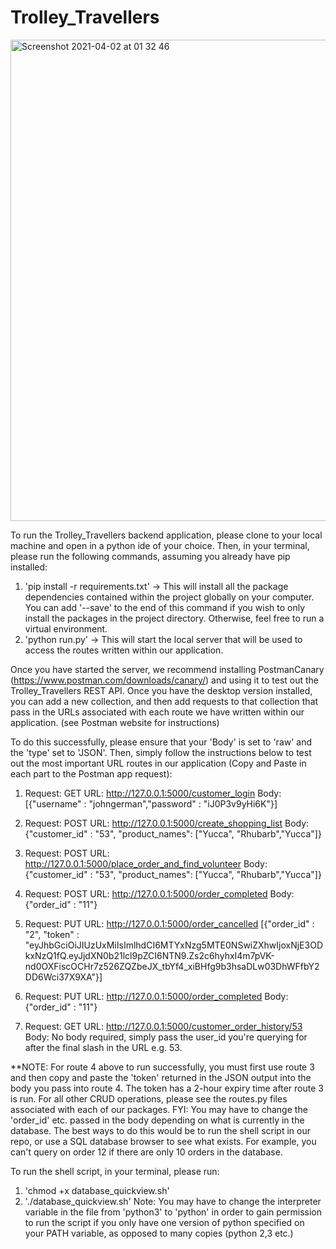 # Trolley_Travellers
<img width="770" alt="Screenshot 2021-04-02 at 01 32 46" src="https://user-images.githubusercontent.com/68763259/113367236-6a4e0a00-9353-11eb-9884-10c337f224e2.png">

To run the Trolley_Travellers backend application, please clone to your local machine and open in a python ide of your choice. Then, in your terminal, please run the following commands, assuming you already have pip installed:

1) 'pip install -r requirements.txt' -> This will install all the package dependencies contained within the project globally on your computer. You can add '--save' to the end of this command if you wish to only install the packages in the project directory. Otherwise, feel free to run a virtual environment.
2) 'python run.py' -> This will start the local server that will be used to access the routes written within our application.

Once you have started the server, we recommend installing PostmanCanary (https://www.postman.com/downloads/canary/) and using it to test out the Trolley_Travellers REST API. Once you have the desktop version installed, you can add a new collection, and then add requests to that collection that pass in the URLs associated with each route we have written within our application. (see Postman website for instructions)

To do this successfully, please ensure that your 'Body' is set to 'raw' and the 'type' set to 'JSON'. Then, simply follow the instructions below to test out the most important URL routes in our application (Copy and Paste in each part to the Postman app request):

1) Request: GET
   URL: http://127.0.0.1:5000/customer_login
   Body: [{"username" : "johngerman","password" : "iJ0P3v9yHi6K"}]
   
2) Request: POST
   URL: http://127.0.0.1:5000/create_shopping_list
   Body: {"customer_id" : "53", "product_names": ["Yucca", "Rhubarb","Yucca"]}
   
3) Request: POST
   URL: http://127.0.0.1:5000/place_order_and_find_volunteer
   Body: {"customer_id" : "53", "product_names": ["Yucca", "Rhubarb","Yucca"]}
   
3) Request: POST
   URL: http://127.0.0.1:5000/order_completed
   Body: {"order_id" : "11"}
   
4) Request: PUT
   URL: http://127.0.0.1:5000/order_cancelled
   [{"order_id" : "2", "token" : "eyJhbGciOiJIUzUxMiIsImlhdCI6MTYxNzg5MTE0NSwiZXhwIjoxNjE3ODkxNzQ1fQ.eyJjdXN0b21lcl9pZCI6NTN9.Zs2c6hyhxI4m7pVK-nd0OXFiscOCHr7z526ZQZbeJX_tbYf4_xiBHfg9b3hsaDLw03DhWFfbY2DD6Wci37X9XA"}]
   
5) Request: PUT
   URL: http://127.0.0.1:5000/order_completed
   Body: {"order_id" : "11"}
   
6) Request: GET
   URL: http://127.0.0.1:5000/customer_order_history/53
   Body: No body required, simply pass the user_id you're querying for after the final slash in the URL e.g. 53.
   
**NOTE: For route 4 above to run successfully, you must first use route 3 and then copy and paste the 'token' returned in the JSON output into the body you pass into route 4. The token has a 2-hour expiry time after route 3 is run.
For all other CRUD operations, please see the routes.py files associated with each of our packages. 
FYI: You may have to change the 'order_id' etc. passed in the body depending on what is currently in the database. The best ways to do this would be to run the shell script in our repo, or use a SQL database browser to see what exists. For example, you can't query on order 12 if there are only 10 orders in the database.

To run the shell script, in your terminal, please run:
1) 'chmod +x database_quickview.sh'
2) './database_quickview.sh'
Note: You may have to change the interpreter variable in the file from 'python3' to 'python' in order to gain permission to run the script if you only have one version of python specified on your PATH variable, as opposed to many copies (python 2,3 etc.)



